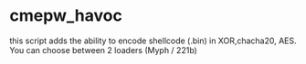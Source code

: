 # cmepw_havoc
this script adds the ability to encode shellcode (.bin) in XOR,chacha20, AES. You can choose between 2 loaders (Myph / 221b) 
